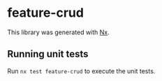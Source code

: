 # feature-crud

This library was generated with [Nx](https://nx.dev).

## Running unit tests

Run `nx test feature-crud` to execute the unit tests.
